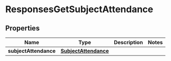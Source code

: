 
# ResponsesGetSubjectAttendance

## Properties
| Name | Type | Description | Notes |
| ------------ | ------------- | ------------- | ------------- |
| **subjectAttendance** | [**SubjectAttendance**](SubjectAttendance.md) |  |  |




